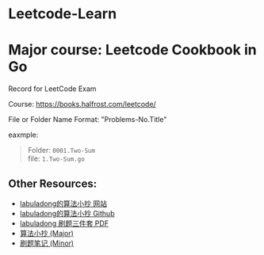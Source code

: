 # Leetcode-Learn
# Major course: Leetcode Cookbook in Go
Record for LeetCode Exam

Course: https://books.halfrost.com/leetcode/

File or Folder Name  Format: "Problems-No.Title"

eaxmple:

> Folder:  `0001.Two-Sum`  
> file:  `1.Two-Sum.go`


## Other Resources:
- [labuladong的算法小抄 网站](https://labuladong.github.io/algo/)  
- [labuladong的算法小抄 Github](https://github.com/labuladong/fucking-algorithm)  
- [labuladong 刷题三件套 PDF](https://mp.weixin.qq.com/s/X-fE9sR4BLi6T9pn7xP4pg)  
- [算法小抄 (Major)](./other_resource/labuladong%E7%9A%84%E7%AE%97%E6%B3%95%E7%A7%98%E7%B1%8DV3.1(Major).pdf)
- [刷题笔记 (Minor)](./other_resource/labuladong%E7%9A%84%E5%88%B7%E9%A2%98%E7%AC%94%E8%AE%B0V3.1(Minor).pdf)